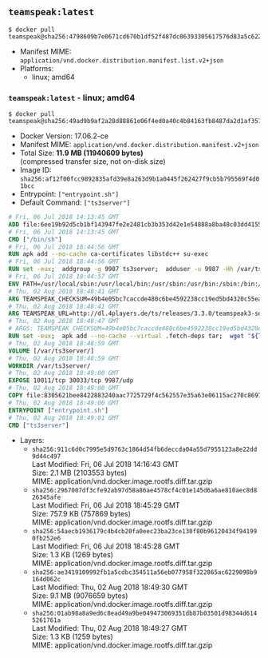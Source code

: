 ## `teamspeak:latest`

```console
$ docker pull teamspeak@sha256:4798609b7e0671cd670b1df52f487dc06393305617576d83a5c6227ebb4d789c
```

-	Manifest MIME: `application/vnd.docker.distribution.manifest.list.v2+json`
-	Platforms:
	-	linux; amd64

### `teamspeak:latest` - linux; amd64

```console
$ docker pull teamspeak@sha256:49ad9b9af2a28d88861e06f4ed0a40c4b84163fb8487da2d1af357646450e521
```

-	Docker Version: 17.06.2-ce
-	Manifest MIME: `application/vnd.docker.distribution.manifest.v2+json`
-	Total Size: **11.9 MB (11940609 bytes)**  
	(compressed transfer size, not on-disk size)
-	Image ID: `sha256:af12f00fcc9892835afd39e8a263d9b1a0445f262427f9cb5b795569f4d01bcc`
-	Entrypoint: `["entrypoint.sh"]`
-	Default Command: `["ts3server"]`

```dockerfile
# Fri, 06 Jul 2018 14:13:45 GMT
ADD file:6ee19b92d5cb1bf143947fe2e2481cb3b353d42e1e54888a8ba48c03dd4155f2 in / 
# Fri, 06 Jul 2018 14:13:45 GMT
CMD ["/bin/sh"]
# Fri, 06 Jul 2018 18:44:56 GMT
RUN apk add --no-cache ca-certificates libstdc++ su-exec
# Fri, 06 Jul 2018 18:44:56 GMT
RUN set -eux;  addgroup -g 9987 ts3server;  adduser -u 9987 -Hh /var/ts3server -G ts3server -s /sbin/nologin -D ts3server;  mkdir -p /var/ts3server /var/run/ts3server;  chown ts3server:ts3server /var/ts3server /var/run/ts3server;  chmod 777 /var/ts3server /var/run/ts3server
# Fri, 06 Jul 2018 18:44:57 GMT
ENV PATH=/usr/local/sbin:/usr/local/bin:/usr/sbin:/usr/bin:/sbin:/bin:/opt/ts3server
# Thu, 02 Aug 2018 18:48:41 GMT
ARG TEAMSPEAK_CHECKSUM=49b4e05bc7caccde480c6be4592238cc19ed5bd4320c55eac31cabdcd9e27b5c
# Thu, 02 Aug 2018 18:48:41 GMT
ARG TEAMSPEAK_URL=http://dl.4players.de/ts/releases/3.3.0/teamspeak3-server_linux_alpine-3.3.0.tar.bz2
# Thu, 02 Aug 2018 18:48:47 GMT
# ARGS: TEAMSPEAK_CHECKSUM=49b4e05bc7caccde480c6be4592238cc19ed5bd4320c55eac31cabdcd9e27b5c TEAMSPEAK_URL=http://dl.4players.de/ts/releases/3.3.0/teamspeak3-server_linux_alpine-3.3.0.tar.bz2
RUN set -eux;  apk add --no-cache --virtual .fetch-deps tar;  wget "${TEAMSPEAK_URL}" -O server.tar.bz2;  echo "${TEAMSPEAK_CHECKSUM} *server.tar.bz2" | sha256sum -c -;  mkdir -p /opt/ts3server;  tar -xf server.tar.bz2 --strip-components=1 -C /opt/ts3server;  rm server.tar.bz2;  apk del .fetch-deps;  mv /opt/ts3server/*.so /opt/ts3server/redist/* /usr/local/lib;  ldconfig /usr/local/lib;  chown -R ts3server:ts3server /opt/ts3server
# Thu, 02 Aug 2018 18:48:59 GMT
VOLUME [/var/ts3server/]
# Thu, 02 Aug 2018 18:48:59 GMT
WORKDIR /var/ts3server/
# Thu, 02 Aug 2018 18:49:00 GMT
EXPOSE 10011/tcp 30033/tcp 9987/udp
# Thu, 02 Aug 2018 18:49:00 GMT
COPY file:8305621bee8422883240aac7725729f4c562557e35a63e06115ac270c86978db in /opt/ts3server 
# Thu, 02 Aug 2018 18:49:00 GMT
ENTRYPOINT ["entrypoint.sh"]
# Thu, 02 Aug 2018 18:49:01 GMT
CMD ["ts3server"]
```

-	Layers:
	-	`sha256:911c6d0c7995e5d9763c1864d54fb6deccda04a55d7955123a8e22dd9d44c497`  
		Last Modified: Fri, 06 Jul 2018 14:16:43 GMT  
		Size: 2.1 MB (2103553 bytes)  
		MIME: application/vnd.docker.image.rootfs.diff.tar.gzip
	-	`sha256:2967007df3cfe92ab97d58a86ae4578cf4c01e145d6a6ae810aec8d826345afe`  
		Last Modified: Fri, 06 Jul 2018 18:45:29 GMT  
		Size: 757.9 KB (757869 bytes)  
		MIME: application/vnd.docker.image.rootfs.diff.tar.gzip
	-	`sha256:54aecb1936179c4b4cb20fa0eec23ba23ce130f80b96120434f941990fb252e6`  
		Last Modified: Fri, 06 Jul 2018 18:45:28 GMT  
		Size: 1.3 KB (1269 bytes)  
		MIME: application/vnd.docker.image.rootfs.diff.tar.gzip
	-	`sha256:ae3419109992fb1a5cdbc354511a56eb077958f322865ac6229098b9164d062c`  
		Last Modified: Thu, 02 Aug 2018 18:49:30 GMT  
		Size: 9.1 MB (9076659 bytes)  
		MIME: application/vnd.docker.image.rootfs.diff.tar.gzip
	-	`sha256:01ab98a8a9ed6c8ead49a9be049473069351db87b03501d98344d6145261761a`  
		Last Modified: Thu, 02 Aug 2018 18:49:27 GMT  
		Size: 1.3 KB (1259 bytes)  
		MIME: application/vnd.docker.image.rootfs.diff.tar.gzip
